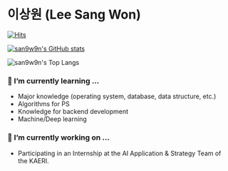 # 이상원 (Lee Sang Won)

[![Hits](https://hits.seeyoufarm.com/api/count/incr/badge.svg?url=https%3A%2F%2Fgithub.com%2Fsan9w9n&count_bg=%2379C83D&title_bg=%23555555&icon=&icon_color=%23E7E7E7&title=hits&edge_flat=false)](https://hits.seeyoufarm.com)

[![san9w9n's GitHub stats](https://github-readme-stats.vercel.app/api?username=san9w9n)](https://github.com/anuraghazra/github-readme-stats)

![san9w9n's Top Langs](https://github-readme-stats.vercel.app/api/top-langs/?username=san9w9n&layout=compact&theme=light)

### 🌱 I’m currently learning ...
- Major knowledge (operating system, database, data structure, etc.)
- Algorithms for PS
- Knowledge for backend development
- Machine/Deep learning

### 🔭 I’m currently working on ...
- Participating in an Internship at the AI Application & Strategy Team of the KAERI.
